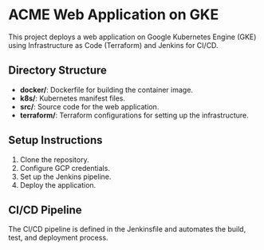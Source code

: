 # ACME Web Application on GKE

This project deploys a web application on Google Kubernetes Engine (GKE) using Infrastructure as Code (Terraform) and Jenkins for CI/CD.

## Directory Structure

- **docker/**: Dockerfile for building the container image.
- **k8s/**: Kubernetes manifest files.
- **src/**: Source code for the web application.
- **terraform/**: Terraform configurations for setting up the infrastructure.

## Setup Instructions

1. Clone the repository.
2. Configure GCP credentials.
3. Set up the Jenkins pipeline.
4. Deploy the application.

## CI/CD Pipeline

The CI/CD pipeline is defined in the Jenkinsfile and automates the build, test, and deployment process.
